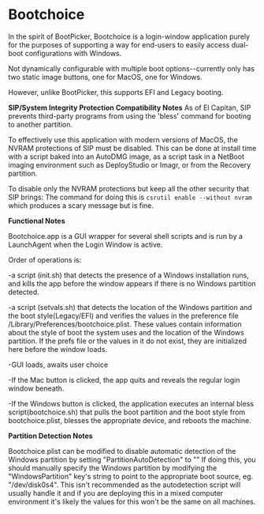 # Bootchoice

In the spirit of BootPicker, Bootchoice is a login-window application purely for the purposes of supporting a way for end-users to easily access dual-boot configurations with Windows.

Not dynamically configurable with multiple boot options--currently only has two static image buttons, one for MacOS, one for Windows.

However, unlike BootPicker, this supports EFI and Legacy booting.

**SIP/System Integrity Protection Compatibility Notes**
As of El Capitan, SIP prevents third-party programs from using the 'bless' command for booting to another partition.

To effectively use this application with modern versions of MacOS, the NVRAM protections of SIP must be disabled. This can be done at install time with a script baked into an AutoDMG image, as a script task in a NetBoot imaging environment such as DeployStudio or Imagr, or from the Recovery partition.

To disable only the NVRAM protections but keep all the other security that SIP brings:
The command for doing this is `csrutil enable --without nvram` which produces a scary message but is fine.

**Functional Notes**

Bootchoice.app is a GUI wrapper for several shell scripts and is run by a LaunchAgent when the Login Window is active.

Order of operations is:

-a script (init.sh) that detects the presence of a Windows installation runs, and kills the app before the window appears if there is no Windows partition detected. 

-a script (setvals.sh) that detects the location of the Windows partition and the boot style(Legacy/EFI) and verifies the values in the preference file /Library/Preferences/bootchoice.plist. These values contain information about the style of boot the system uses and the location of the Windows partition. If the prefs file or the values in it do not exist, they are initialized here before the window loads.

-GUI loads, awaits user choice

-If the Mac button is clicked, the app quits and reveals the regular login window beneath.

-If the Windows button is clicked, the application executes an internal bless script(bootchoice.sh) that pulls the boot partition and the boot style from bootchoice.plist, blesses the appropriate device, and reboots the machine.


**Partition Detection Notes**

Bootchoice.plist can be modified to disable automatic detection of the Windows partition by setting "PartitionAutoDetection" to "<false/>"
If doing this, you should manually specify the Windows partition by modifying the "WindowsPartition" key's string to point to the appropriate boot source, eg. "/dev/disk0s4". This isn't recommended as the autodetection script will usually handle it and if you are deploying this in a mixed computer environment it's likely the values for this won't be the same on all machines.


